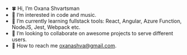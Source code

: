 - 🍀 Hi, I’m Oxana Shvartsman
- 👀 I’m interested in code and music.
- 🔬 I’m currently learning fullstack tools: React, Angular, Azure Function, NodeJS, Jest, Webpack etc.
- 💞 I’m looking to collaborate on awesome projects to serve different users.
- 📧 How to reach me [oxanashva@gmail.com](mailto:oxanashva@gmail.com).

<!---
displaygreat/displaygreat is a ✨ special ✨ repository because its `README.md` (this file) appears on your GitHub profile.
You can click the Preview link to take a look at your changes.
--->

